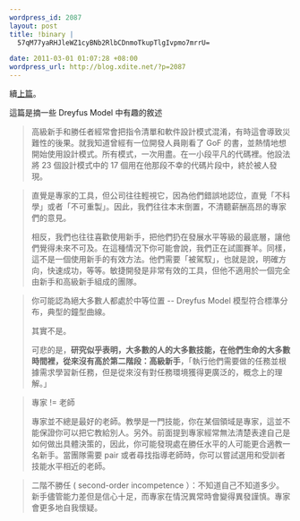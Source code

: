 ```yaml
--- 
wordpress_id: 2087
layout: post
title: !binary |
  57qM77yaRHJleWZ1cyBNb2RlbCDnmoTkupTlgIvpmo7mrrU=

date: 2011-03-01 01:07:28 +08:00
wordpress_url: http://blog.xdite.net/?p=2087
---
```

續<a href="http://blog.xdite.net/?p=2077">上篇</a>。

這篇是摘一些 Dreyfus Model 中有趣的敘述

<blockquote>
高級新手和勝任者經常會把指令清單和軟件設計模式混淆，有時這會導致災難性的後果。就我知道曾經有一位開發人員剛看了 GoF 的書，並熱情地想開始使用設計模式。所有模式，一次用盡。在一小段平凡的代碼裡。他設法將 23 個設計模式中的 17 個用在他那段不幸的代碼片段中，終於被人發現。
</blockquote>

<blockquote>直覺是專家的工具，但公司往往輕視它，因為他們錯誤地認位，直覺「不科學」或者「不可重製」。因此，我們往往本末倒置，不清聽薪酬高昂的專家們的意見。

相反，我們也往往喜歡使用新手，把他們扔在發展水平等級的最底層，讓他們覺得未來不可及。在這種情況下你可能會說，我們正在試圖賽羊。同樣，這不是一個使用新手的有效方法。他們需要「被駕馭」，也就是說，明確方向，快速成功，等等。敏捷開發是非常有效的工具，但他不適用於一個完全由新手和高級新手組成的團隊。
</blockquote>

<blockquote>你可能認為絕大多數人都處於中等位置 -- Dreyfus Model 模型符合標準分布，典型的鐘型曲線。

其實不是。

可悲的是，<strong>研究似乎表明，大多數的人的大多數技能，在他們生命的大多數時間裡，從來沒有高於第二階段：高級新手</strong>，「執行他們需要做的任務並根據需求學習新任務，但是從來沒有對任務環境獲得更廣泛的，概念上的理解。」</blockquote>

<blockquote>

專家 != 老師

專家並不總是最好的老師。教學是一門技能，你在某個領域是專家，這並不能保證你可以把它教給別人。另外。前面提到專家經常無法清楚表達自己是如何做出具體決策的，因此，你可能發現處在勝任水平的人可能更合適教一名新手。當團隊需要 pair 或者尋找指導老師時，你可以嘗試選用和受訓者技能水平相近的老師。

</blockquote>

<blockquote>二階不勝任 ( second-order incompetence ）：不知道自己不知道多少。新手儘管能力差但是信心十足，而專家在情況異常時會變得異發謹慎。專家會更多地自我懷疑。</blockquote>

